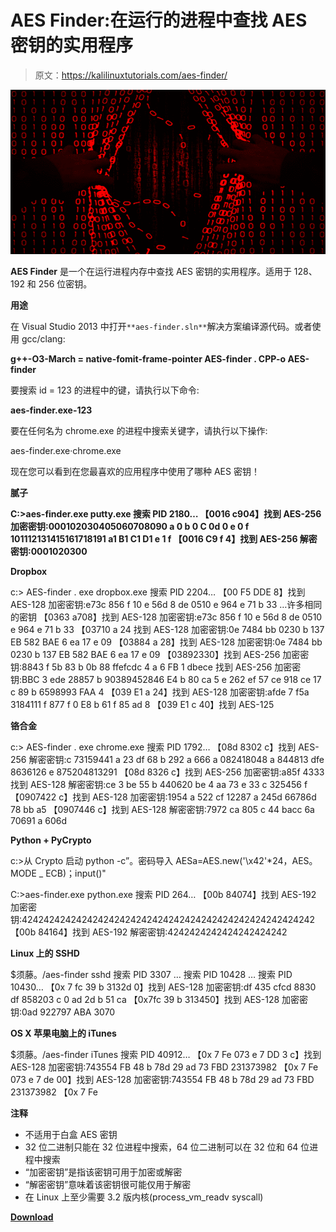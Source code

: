 # AES Finder:在运行的进程中查找 AES 密钥的实用程序

> 原文：<https://kalilinuxtutorials.com/aes-finder/>

[![AES Finder : Utility To Find AES Keys In Running Processes](img//4336922fb136d99470216e02fd652a73.png "AES Finder : Utility To Find AES Keys In Running Processes")](https://1.bp.blogspot.com/--nluKtQmlsc/X2iXH3iWsJI/AAAAAAAAHkQ/wZUgCeRyHakYmyrSiMM3dAps0cawC0b-QCLcBGAsYHQ/s728/h92%25281%2529.png)

**AES Finder** 是一个在运行进程内存中查找 AES 密钥的实用程序。适用于 128、192 和 256 位密钥。

**用途**

在 Visual Studio 2013 中打开`**aes-finder.sln**`解决方案编译源代码。或者使用 gcc/clang:

**g++-O3-March = native-fomit-frame-pointer AES-finder . CPP-o AES-finder**

要搜索 id = 123 的进程中的键，请执行以下命令:

**aes-finder.exe-123**

要在任何名为 chrome.exe 的进程中搜索关键字，请执行以下操作:

aes-finder.exe·chrome.exe

现在您可以看到在您最喜欢的应用程序中使用了哪种 AES 密钥！

**腻子**

**C:>aes-finder.exe putty.exe
搜索 PID 2180…
【0016 c904】找到 AES-256 加密密钥:000102030405060708090 a 0 b 0 C 0d 0 e 0 f 101112131415161718191 a1 B1 C1 D1 e 1 f
【0016 C9 f 4】找到 AES-256 解密密钥:0001020300**

**Dropbox**

c:> AES-finder . exe dropbox.exe
搜索 PID 2204…
【00 F5 DDE 8】找到 AES-128 加密密钥:e73c 856 f 10 e 56d 8 de 0510 e 964 e 71 b 33
…许多相同的密钥
【0363 a708】找到 AES-128 加密密钥:e73c 856 f 10 e 56d 8 de 0510 e 964 e 71 b 33
【03710 a 24 找到 AES-128 加密密钥:0e 7484 bb 0230 b 137 EB 582 BAE 6 ea 17 e 09
【03884 a 28】找到 AES-128 加密密钥:0e 7484 bb 0230 b 137 EB 582 BAE 6 ea 17 e 09
【03892330】找到 AES-256 加密密钥:8843 f 5b 83 b 0b 88 ffefcdc 4 a 6 FB 1 dbece 找到 AES-256 加密密钥:BBC 3 ede 28857 b 90389452846 E4 b 80 ca 5 e 262 ef 57 ce 918 ce 17 c 89 b 6598993 FAA 4
【039 E1 a 24】找到 AES-128 加密密钥:afde 7 f5a 3184111 f 877 f 0 E8 b 61 f 85 ad 8
【039 E1 c 40】找到 AES-125

**铬合金**

c:> AES-finder . exe chrome.exe
搜索 PID 1792…
【08d 8302 c】找到 AES-256 解密密钥:c 73159441 a 23 df 68 b 292 a 666 a 082418048 a 844813 dfe 8636126 e 875204813291
【08d 8326 c】找到 AES-256 加密密钥:a85f 4333 找到 AES-128 解密密钥:ce 3 be 55 b 440620 be 4 aa 73 e 33 c 325456 f
【0907422 c】找到 AES-128 加密密钥:1954 a 522 cf 12287 a 245d 66786d 78 bb a5
【0907446 c】找到 AES-128 解密密钥:7972 ca 805 c 44 bacc 6a 70691 a 606d

**Python + PyCrypto**

c:>从 Crypto 启动 python -c”。密码导入 AESa=AES.new('\x42'*24，AES。MODE _ ECB)；input()"

C:>aes-finder.exe python.exe
搜索 PID 264…
【00b 84074】找到 AES-192 加密密钥:424242424242424242424242424242424242424242424242424242
【00b 84164】找到 AES-192 解密密钥:4242424242424242424242

**Linux 上的 SSHD**

$须藤。/aes-finder sshd
搜索 PID 3307 …
搜索 PID 10428 …
搜索 PID 10430…
【0x 7 fc 39 b 3132d 0】找到 AES-128 加密密钥:df 435 cfcd 8830 df 858203 c 0 ad 2d b 51 ca
【0x7fc 39 b 313450】找到 AES-128 加密密钥:0ad 922797 ABA 3070

**OS X 苹果电脑上的 iTunes**

$须藤。/aes-finder iTunes
搜索 PID 40912…
【0x 7 Fe 073 e 7 DD 3 c】找到 AES-128 加密密钥:743554 FB 48 b 78d 29 ad 73 FBD 231373982
【0x 7 Fe 073 e 7 de 00】找到 AES-128 加密密钥:743554 FB 48 b 78d 29 ad 73 FBD 231373982
【0x 7 Fe

**注释**

*   不适用于白盒 AES 密钥
*   32 位二进制只能在 32 位进程中搜索，64 位二进制可以在 32 位和 64 位进程中搜索
*   “加密密钥”是指该密钥可用于加密或解密
*   “解密密钥”意味着该密钥很可能仅用于解密
*   在 Linux 上至少需要 3.2 版内核(process_vm_readv syscall)

[**Download**](https://github.com/mmozeiko/aes-finder)